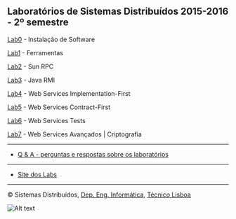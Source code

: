 

## Laboratórios de Sistemas Distribuídos 2015-2016 - 2º semestre


[Lab0](./Lab0) - Instalação de Software 

[Lab1](./Lab1) - Ferramentas

[Lab2](./Lab2) - Sun RPC

[Lab3](./Lab3) - Java RMI

[Lab4](./Lab4) - Web Services Implementation-First

[Lab5](./Lab5) - Web Services Contract-First 

[Lab6](./Lab6) - Web Services Tests

[Lab7](./Lab7) - Web Services Avançados | Criptografia


* * *

*   [Q & A - perguntas e respostas sobre os laboratórios](http://disciplinas.tecnico.ulisboa.pt/leic-sod/2015-2016/labs/proj/faq.html)

* * *

*   [Site dos Labs](http://disciplinas.tecnico.ulisboa.pt/leic-sod/2015-2016/labs/index.html)

* * *



© Sistemas Distribuídos, [Dep. Eng. Informática](http://www.dei.tecnico.ulisboa.pt/), [Técnico Lisboa](http://www.ist.eu)

![Alt text](http://oweek.tecnico.ulisboa.pt/assets/img/partner-ist.png "Instituto Superior Técnico - Universidade de Lisboa")